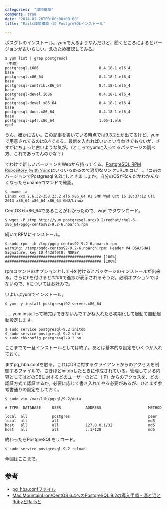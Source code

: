 ```yaml
---
categories:  "環境構築"
comments: true
date: "2014-01-26T00:00:00+09:00"
title: "Rails環境構築（3）PostgreSQLインストール"

---
```


ポスグレのインストール。yumで入るようなんだけど、聞くところによるとバージョンが古いらしい。念のため確認してみる。

```
$ yum list | grep postgresql
（中略）
postgresql.i686                           8.4.18-1.el6_4                base
postgresql.x86_64                         8.4.18-1.el6_4                base
postgresql-contrib.x86_64                 8.4.18-1.el6_4                base
postgresql-devel.i686                     8.4.18-1.el6_4                base
postgresql-devel.x86_64                   8.4.18-1.el6_4                base
postgresql-docs.x86_64                    8.4.18-1.el6_4                base
postgresql-ip4r.x86_64                    1.05-1.el6                    epel
```


うん、確かに古い。この記事を書いている時点では9.3.2とか出てるけど、yumで用意されてるのは8.4である。最新を入れればいいというわけでもないが、さすがにちょっと古いような気が。（ところでyumに入ってるパッケージの調べ方、これであってんのかな？）

てわけで新しいバージョンをWebから持ってくる。[PostgreSQL RPM Repository (with Yum)](http://yum.postgresql.org/repopackages.php)にいろいろあるので適切なリンクURLをコピー。1コ前のバージョンでPostgresql 9.2にしときましょか。自分のOSがなんだかわかんなくなったらunameコマンドで確認。

```
$ uname -a
Linux xxx 2.6.32-358.23.2.el6.x86_64 #1 SMP Wed Oct 16 18:37:12 UTC 2013 x86_64 x86_64 x86_64 GNU/Linux
```


CentOS 6 x86_64であることがわかったので、wgetでダウンロード。

```
$ wget -P /tmp http://yum.postgresql.org/9.2/redhat/rhel-6-x86_64/pgdg-centos92-9.2-6.noarch.rpm
```


続いてRPMにインストール。

```
$ sudo rpm -ih /tmp/pgdg-centos92-9.2-6.noarch.rpm
warning: /temp/pgdg-centos92-9.2-6.noarch.rpm: Header V4 DSA/SHA1 Signature, key ID 442df0f8: NOKEY
########################################### [100%]
########################################### [100%]
```


rpmコマンドのオプションとして-iを付けるとパッケージのインストールが出来る。さらにhを付けると####で進捗が表示されるそうだ。必須オプションではないので、hについてはお好みで。

いよいよyumでインストール。

```
$ yum -y install postgresql92-server.x86_64
```


……yum installって補完はできないんですかね入れたら初期化して起動て自動起動設定します。

```
$ sudo service postgresql-9.2 initdb
$ sudo service postgresql-9.2 start
$ sudo chkconfig postgresql-9.2 on
```


ここまでで一旦インストールとしては終了。あとは基本的な設定をいくつか入れておく。

まずpg_hba.confを触る。これはDBに対するクライアントからのアクセスを制御するファイルで、さきほどinitdbしたときに作成されている。管理している内容としてはどのDBに対するどのユーザーのどこ（IP）からのアクセスを、どの認証方式で認証するか。必要に応じて書き入れてやる必要があるが、ひとまず参考書通りの設定をしておく。

```
$ sudo vim /var/lib/pgsql/9.2/data
```




```
# TYPE  DATABASE     USER           ADDRESS                     METHOD

local  all           postgres                                   peer
local  all           all                                        md5
host   all           all            127.0.0.1/32                md5
host   all           all            ::1/128                     md5
```


終わったらPostgreSQLをリロード。

```
$ sudo service postgresql-9.2 reload
```


今回はここまで。

## 参考


* [pg_hba.confファイル](http://www.postgresql.jp/document/8.2/html/auth-pg-hba-conf.html)
* [Mac MountainLion/CentOS 6.4へのPostgreSQL 9.2の導入手順 - 酒と泪とRubyとRailsと](http://morizyun.github.io/blog/postgresql-mac-centos-rails/)




